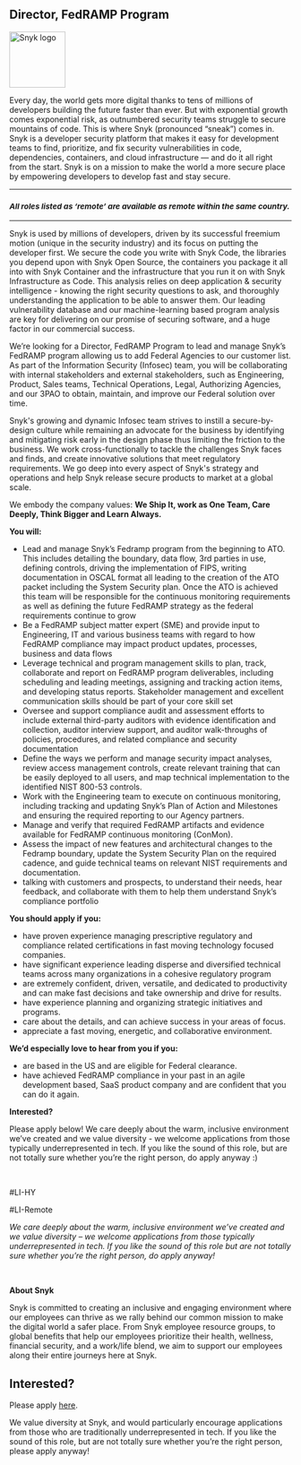 Director, FedRAMP Program
---

<img src="https://res.cloudinary.com/snyk/image/upload/v1537345894/press-kit/brand/logo-black.png" width="100" alt="Snyk logo" />

<div class="content-intro"><p><span style="font-weight: 400;">Every day, the world gets more digital thanks to tens of millions of developers building the future faster than ever. But with exponential growth comes exponential risk, as outnumbered security teams struggle to secure mountains of code. This is where Snyk (pronounced “sneak”) comes in. Snyk is a developer security platform that makes it easy for development teams to find, prioritize, and fix security vulnerabilities in code, dependencies, containers, and cloud infrastructure — and do it all right from the start. Snyk is on a mission to make the world a more secure place by empowering developers to develop fast and stay secure.</span></p></div><hr>
<h3><em><strong><sub>All roles listed as ‘remote’ are available as remote within the same country.</sub></strong></em></h3>
<hr>
<p><span style="font-weight: 400;">Snyk is used by millions of developers, driven by its successful freemium motion (unique in the security industry) and its focus on putting the developer first. We secure the code you write with Snyk Code, the libraries you depend upon with Snyk Open Source, the containers you package it all into with Snyk Container and the infrastructure that you run it on with Snyk Infrastructure as Code. This analysis relies on deep application &amp; security intelligence - knowing the right security questions to ask, and thoroughly understanding the application to be able to answer them. Our leading vulnerability database and our machine-learning based program analysis are key for delivering on our promise of securing software, and a huge factor in our commercial success.</span></p>
<p><span style="font-weight: 400;">We’re looking for a Director, FedRAMP Program to lead and manage Snyk’s FedRAMP program allowing us to add Federal Agencies to our customer list. As part of the Information Security (Infosec) team, you will be collaborating with internal stakeholders and external stakeholders, such as Engineering, Product, Sales teams, Technical Operations, Legal, Authorizing Agencies, and our 3PAO to obtain, maintain, and improve our Federal solution over time.&nbsp;</span></p>
<p><span style="font-weight: 400;">Snyk's growing and dynamic Infosec team strives to instill a secure-by-design culture while remaining an advocate for the business by identifying and mitigating risk early in the design phase thus limiting the friction to the business. We work cross-functionally to tackle the challenges Snyk faces and finds, and create innovative solutions that meet regulatory requirements. We go deep into every aspect of Snyk's strategy and operations and help Snyk release secure products to market at a global scale.&nbsp;</span></p>
<p><span style="font-weight: 400;">We embody the company values: <strong>We Ship It, work as One Team, Care Deeply, Think Bigger and Learn Always.&nbsp;</strong></span></p>
<p><strong>You will:</strong></p>
<ul>
<li style="font-weight: 400;"><span style="font-weight: 400;">Lead and manage Snyk’s Fedramp program from the beginning to ATO. This includes detailing the boundary, data flow, 3rd parties in use, defining controls, driving the implementation of FIPS, writing documentation in OSCAL format all leading to the creation of the ATO packet including the System Security plan. Once the ATO is achieved this team will be responsible for the continuous monitoring requirements as well as defining the future FedRAMP strategy as the federal requirements continue to grow&nbsp;</span></li>
<li style="font-weight: 400;"><span style="font-weight: 400;">Be a FedRAMP subject matter expert (SME) and provide input to Engineering, IT and various business teams with regard to how FedRAMP compliance may impact product updates, processes, business and data flows&nbsp;</span></li>
<li style="font-weight: 400;"><span style="font-weight: 400;">Leverage technical and program management skills to plan, track, collaborate and report on FedRAMP program deliverables, including scheduling and leading meetings, assigning and tracking action items, and developing status reports. Stakeholder management and excellent communication skills should be part of your core skill set</span></li>
<li style="font-weight: 400;"><span style="font-weight: 400;">Oversee and support compliance audit and assessment efforts to include external third-party auditors with evidence identification and collection, auditor interview support, and auditor walk-throughs of policies, procedures, and related compliance and security documentation</span></li>
<li style="font-weight: 400;"><span style="font-weight: 400;">Define the ways we perform and manage security impact analyses, review access management controls, create relevant training that can be easily deployed to all users, and map technical implementation to the identified NIST 800-53 controls.</span></li>
<li style="font-weight: 400;"><span style="font-weight: 400;">Work with the Engineering team to execute on continuous monitoring, including tracking and updating Snyk’s Plan of Action and Milestones and ensuring the required reporting to our Agency partners.</span></li>
<li style="font-weight: 400;"><span style="font-weight: 400;">Manage and verify that required FedRAMP artifacts and evidence available for FedRAMP continuous monitoring (ConMon).&nbsp;</span></li>
<li style="font-weight: 400;"><span style="font-weight: 400;">Assess the impact of new features and architectural changes to the Fedramp boundary, update the System Security Plan on the required cadence, and guide technical teams on relevant NIST requirements and documentation.&nbsp;&nbsp;</span></li>
<li style="font-weight: 400;"><span style="font-weight: 400;">talking with customers and prospects, to understand their needs, hear feedback, and collaborate with them to help them understand Snyk’s compliance portfolio&nbsp;</span></li>
</ul>
<p><strong>You should apply if you:</strong></p>
<ul>
<li style="font-weight: 400;"><span style="font-weight: 400;">have proven experience managing prescriptive regulatory and compliance related certifications in fast moving technology focused companies.</span></li>
<li style="font-weight: 400;"><span style="font-weight: 400;">have significant experience leading disperse and diversified technical teams across many organizations in a cohesive regulatory program</span></li>
<li style="font-weight: 400;"><span style="font-weight: 400;">are extremely confident, driven, versatile, and dedicated to productivity and can make fast decisions and take ownership and drive for results.</span></li>
<li style="font-weight: 400;"><span style="font-weight: 400;">have experience planning and organizing strategic initiatives and programs.</span></li>
<li style="font-weight: 400;"><span style="font-weight: 400;">care about the details, and can achieve success in your areas of focus.</span></li>
<li style="font-weight: 400;"><span style="font-weight: 400;">appreciate a fast moving, energetic, and collaborative environment.&nbsp;</span></li>
</ul>
<p><strong>We’d especially love to hear from you if you:</strong></p>
<ul>
<li style="font-weight: 400;"><span style="font-weight: 400;">are based in the US and are eligible for Federal clearance.</span></li>
<li style="font-weight: 400;"><span style="font-weight: 400;">have achieved FedRAMP compliance in your past in an agile development based, SaaS product company and are confident that you can do it again.&nbsp;</span></li>
</ul>
<p><strong>Interested?</strong></p>
<p><span style="font-weight: 400;">Please apply below! We care deeply about the warm, inclusive environment we’ve created and we value diversity - we welcome applications from those typically underrepresented in tech. If you like the sound of this role, but are not totally sure whether you’re the right person, do apply anyway :)</span></p>
<p>&nbsp;</p>
<p><span style="font-weight: 400;">#LI-HY</span></p>
<p><span style="font-weight: 400;">#LI-Remote</span></p><div class="content-conclusion"><p><em data-stringify-type="italic">We care deeply about the warm, inclusive environment we’ve created and we value diversity – we welcome applications from those typically underrepresented in tech. If you like the sound of this role but are not totally sure whether you’re the right person, do apply anyway!</em></p>
<p>&nbsp;</p>
<p><strong>About Snyk</strong></p>
<p><strong><span style="font-weight: 400;">Snyk is committed to creating an inclusive and engaging environment where our employees can thrive as we rally behind our common mission to make the digital world a safer place. From Snyk employee resource groups, to global benefits that help our employees prioritize their health, wellness, financial security, and a work/life blend, we aim to support our employees along their entire journeys here at Snyk. </span></strong></p></div>

Interested?
---

Please apply [here](https://boards.greenhouse.io/snyk/jobs/6403916002#app).

We value diversity at Snyk, and would particularly encourage applications from those who are traditionally underrepresented in tech.
If you like the sound of this role, but are not totally sure whether you’re the right person, please apply anyway!
